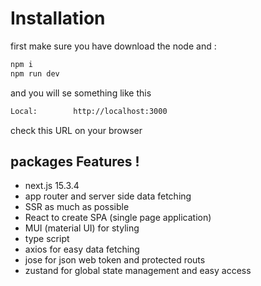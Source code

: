 # Installation

first make sure you have download the node and :

```bash
npm i
npm run dev
```

and you will se something like this

```bash
Local:        http://localhost:3000
```

check this URL on your browser

## packages Features !

- next.js 15.3.4
- app router and server side data fetching
- SSR as much as possible
- React to create SPA (single page application)
- MUI (material UI) for styling
- type script
- axios for easy data fetching
- jose for json web token and protected routs
- zustand for global state management and easy access
